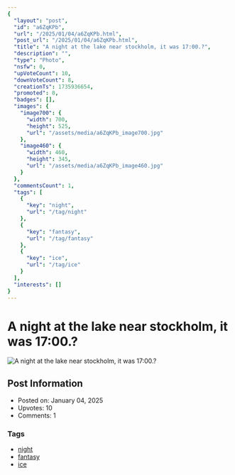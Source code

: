 ```yaml
---
{
  "layout": "post",
  "id": "a6ZqKPb",
  "url": "/2025/01/04/a6ZqKPb.html",
  "post_url": "/2025/01/04/a6ZqKPb.html",
  "title": "A night at the lake near stockholm, it was 17:00.?",
  "description": "",
  "type": "Photo",
  "nsfw": 0,
  "upVoteCount": 10,
  "downVoteCount": 8,
  "creationTs": 1735936654,
  "promoted": 0,
  "badges": [],
  "images": {
    "image700": {
      "width": 700,
      "height": 525,
      "url": "/assets/media/a6ZqKPb_image700.jpg"
    },
    "image460": {
      "width": 460,
      "height": 345,
      "url": "/assets/media/a6ZqKPb_image460.jpg"
    }
  },
  "commentsCount": 1,
  "tags": [
    {
      "key": "night",
      "url": "/tag/night"
    },
    {
      "key": "fantasy",
      "url": "/tag/fantasy"
    },
    {
      "key": "ice",
      "url": "/tag/ice"
    }
  ],
  "interests": []
}
---
```


# A night at the lake near stockholm, it was 17:00.?

![A night at the lake near stockholm, it was 17:00.?](/assets/media/a6ZqKPb_image700.jpg)

## Post Information

- Posted on: January 04, 2025
- Upvotes: 10
- Comments: 1

### Tags

- [night](/tag/night)
- [fantasy](/tag/fantasy)
- [ice](/tag/ice)
